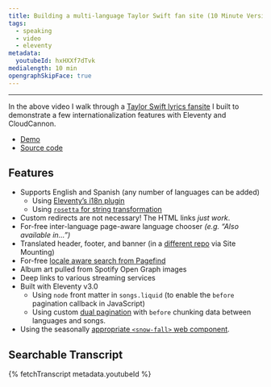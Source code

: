 ```yaml
---
title: Building a multi-language Taylor Swift fan site (10 Minute Version) (Zach's Version)
tags:
  - speaking
  - video
  - eleventy
metadata:
  youtubeId: hxHXXf7dTvk
medialength: 10 min
opengraphSkipFace: true
---
```

<script type="module" src="/static/js/onvisible.js"></script>
<div>
	<on-visible>
		<youtube-lite-player @slug="{{ metadata.youtubeId }}" @label="{{ title }}" @jsapi @hide-link></youtube-lite-player>
	</on-visible>
	<youtube-link @label="{{ title }}" href="https://youtube.com/watch?v={{ metadata.youtubeId }}"></youtube-link>
</div>

---

In the above video I walk through a [Taylor Swift lyrics fansite](https://fluent-reef.cloudvent.net/) I built to demonstrate a few internationalization features with Eleventy and CloudCannon.

* [Demo](https://fluent-reef.cloudvent.net/)
* [Source code](https://github.com/zachleat-cc/demo-cloudcannon-i18n)


## Features

* Supports English and Spanish (any number of languages can be added)
	* Using [Eleventy’s i18n plugin](https://www.11ty.dev/docs/plugins/i18n/)
	* Using [`rosetta` for string transformation](https://www.npmjs.com/package/rosetta)
* Custom redirects are not necessary! The HTML links _just work_.
* For-free inter-language page-aware language chooser _(e.g. “Also available in…”)_
* Translated header, footer, and banner (in a [different repo](https://github.com/CloudCannon/demo-marketing-components) via Site Mounting)
* For-free [locale aware search from Pagefind](https://pagefind.app/docs/multilingual/)
* Album art pulled from Spotify Open Graph images
* Deep links to various streaming services
* Built with Eleventy v3.0
	* Using `node` front matter in `songs.liquid` (to enable the `before` pagination callback in JavaScript)
	* Using custom [dual pagination](https://github.com/11ty/eleventy/issues/332) with `before` chunking data between languages and songs.
* Using the seasonally [appropriate `<snow-fall>` web component](/web/snow-fall/).

## Searchable Transcript

{% fetchTranscript metadata.youtubeId %}